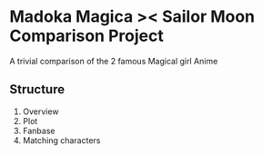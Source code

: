 # Madoka Magica >< Sailor Moon Comparison Project
A trivial comparison of the 2 famous Magical girl Anime
## Structure
1. Overview
2. Plot
3. Fanbase
4. Matching characters
